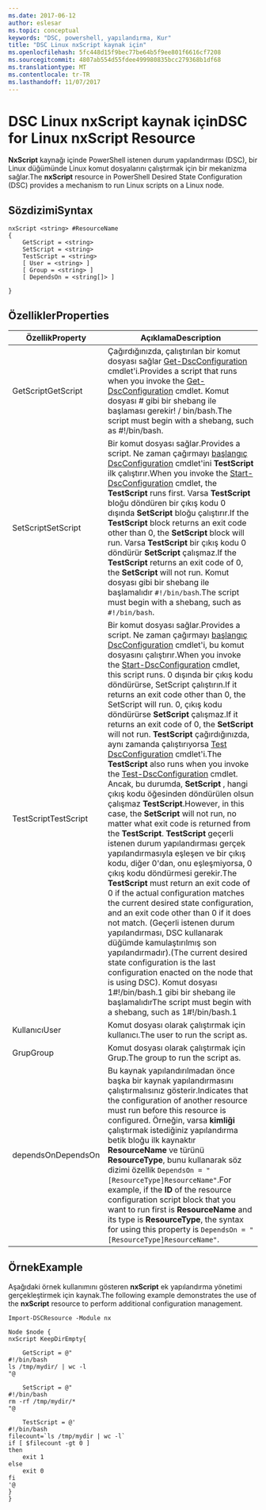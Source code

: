 ```yaml
---
ms.date: 2017-06-12
author: eslesar
ms.topic: conceptual
keywords: "DSC, powershell, yapılandırma, Kur"
title: "DSC Linux nxScript kaynak için"
ms.openlocfilehash: 5fc448d15f9bec77be64b5f9ee801f6616cf7208
ms.sourcegitcommit: 4807ab554d55fdee499980835bcc279368b1df68
ms.translationtype: MT
ms.contentlocale: tr-TR
ms.lasthandoff: 11/07/2017
---
```

# <a name="dsc-for-linux-nxscript-resource"></a><span data-ttu-id="08629-103">DSC Linux nxScript kaynak için</span><span class="sxs-lookup"><span data-stu-id="08629-103">DSC for Linux nxScript Resource</span></span>

<span data-ttu-id="08629-104">**NxScript** kaynağı içinde PowerShell istenen durum yapılandırması (DSC), bir Linux düğümünde Linux komut dosyalarını çalıştırmak için bir mekanizma sağlar.</span><span class="sxs-lookup"><span data-stu-id="08629-104">The **nxScript** resource in PowerShell Desired State Configuration (DSC) provides a mechanism to run Linux scripts on a Linux node.</span></span>

## <a name="syntax"></a><span data-ttu-id="08629-105">Sözdizimi</span><span class="sxs-lookup"><span data-stu-id="08629-105">Syntax</span></span>

```
nxScript <string> #ResourceName
{
    GetScript = <string>
    SetScript = <string>
    TestScript = <string>
    [ User = <string> ]
    [ Group = <string> ]
    [ DependsOn = <string[]> ]

}
```

## <a name="properties"></a><span data-ttu-id="08629-106">Özellikler</span><span class="sxs-lookup"><span data-stu-id="08629-106">Properties</span></span>

|  <span data-ttu-id="08629-107">Özellik</span><span class="sxs-lookup"><span data-stu-id="08629-107">Property</span></span> |  <span data-ttu-id="08629-108">Açıklama</span><span class="sxs-lookup"><span data-stu-id="08629-108">Description</span></span> | 
|---|---|
| <span data-ttu-id="08629-109">GetScript</span><span class="sxs-lookup"><span data-stu-id="08629-109">GetScript</span></span>| <span data-ttu-id="08629-110">Çağırdığınızda, çalıştırılan bir komut dosyası sağlar [Get-DscConfiguration](https://technet.microsoft.com/en-us/library/dn521625.aspx) cmdlet'i.</span><span class="sxs-lookup"><span data-stu-id="08629-110">Provides a script that runs when you invoke the [Get-DscConfiguration](https://technet.microsoft.com/en-us/library/dn521625.aspx) cmdlet.</span></span> <span data-ttu-id="08629-111">Komut dosyası # gibi bir shebang ile başlaması gerekir! / bin/bash.</span><span class="sxs-lookup"><span data-stu-id="08629-111">The script must begin with a shebang, such as #!/bin/bash.</span></span>| 
| <span data-ttu-id="08629-112">SetScript</span><span class="sxs-lookup"><span data-stu-id="08629-112">SetScript</span></span>| <span data-ttu-id="08629-113">Bir komut dosyası sağlar.</span><span class="sxs-lookup"><span data-stu-id="08629-113">Provides a script.</span></span> <span data-ttu-id="08629-114">Ne zaman çağırmayı [başlangıç DscConfiguration](https://technet.microsoft.com/en-us/library/dn521623.aspx) cmdlet'ini **TestScript** ilk çalıştırır.</span><span class="sxs-lookup"><span data-stu-id="08629-114">When you invoke the [Start-DscConfiguration](https://technet.microsoft.com/en-us/library/dn521623.aspx) cmdlet, the **TestScript** runs first.</span></span> <span data-ttu-id="08629-115">Varsa **TestScript** bloğu döndüren bir çıkış kodu 0 dışında **SetScript** bloğu çalıştırır.</span><span class="sxs-lookup"><span data-stu-id="08629-115">If the **TestScript** block returns an exit code other than 0, the **SetScript** block will run.</span></span> <span data-ttu-id="08629-116">Varsa **TestScript** bir çıkış kodu 0 döndürür **SetScript** çalışmaz.</span><span class="sxs-lookup"><span data-stu-id="08629-116">If the **TestScript** returns an exit code of 0, the **SetScript** will not run.</span></span> <span data-ttu-id="08629-117">Komut dosyası gibi bir shebang ile başlamalıdır `#!/bin/bash`.</span><span class="sxs-lookup"><span data-stu-id="08629-117">The script must begin with a shebang, such as `#!/bin/bash`.</span></span>| 
| <span data-ttu-id="08629-118">TestScript</span><span class="sxs-lookup"><span data-stu-id="08629-118">TestScript</span></span>| <span data-ttu-id="08629-119">Bir komut dosyası sağlar.</span><span class="sxs-lookup"><span data-stu-id="08629-119">Provides a script.</span></span> <span data-ttu-id="08629-120">Ne zaman çağırmayı [başlangıç DscConfiguration](https://technet.microsoft.com/en-us/library/dn521623.aspx) cmdlet'i, bu komut dosyasını çalıştırır.</span><span class="sxs-lookup"><span data-stu-id="08629-120">When you invoke the [Start-DscConfiguration](https://technet.microsoft.com/en-us/library/dn521623.aspx) cmdlet, this script runs.</span></span> <span data-ttu-id="08629-121">0 dışında bir çıkış kodu döndürürse, SetScript çalıştırın.</span><span class="sxs-lookup"><span data-stu-id="08629-121">If it returns an exit code other than 0, the SetScript will run.</span></span> <span data-ttu-id="08629-122">0, çıkış kodu döndürürse **SetScript** çalışmaz.</span><span class="sxs-lookup"><span data-stu-id="08629-122">If it returns an exit code of 0, the **SetScript** will not run.</span></span> <span data-ttu-id="08629-123">**TestScript** çağırdığınızda, aynı zamanda çalıştırıyorsa [Test DscConfiguration](https://technet.microsoft.com/en-us/library/dn407382.aspx) cmdlet'i.</span><span class="sxs-lookup"><span data-stu-id="08629-123">The **TestScript** also runs when you invoke the [Test-DscConfiguration](https://technet.microsoft.com/en-us/library/dn407382.aspx) cmdlet.</span></span> <span data-ttu-id="08629-124">Ancak, bu durumda, **SetScript** , hangi çıkış kodu öğesinden döndürülen olsun çalışmaz **TestScript**.</span><span class="sxs-lookup"><span data-stu-id="08629-124">However, in this case, the **SetScript** will not run, no matter what exit code is returned from the **TestScript**.</span></span> <span data-ttu-id="08629-125">**TestScript** geçerli istenen durum yapılandırması gerçek yapılandırmasıyla eşleşen ve bir çıkış kodu, diğer 0'dan, onu eşleşmiyorsa, 0 çıkış kodu döndürmesi gerekir.</span><span class="sxs-lookup"><span data-stu-id="08629-125">The **TestScript** must return an exit code of 0 if the actual configuration matches the current desired state configuration, and an exit code other than 0 if it does not match.</span></span> <span data-ttu-id="08629-126">(Geçerli istenen durum yapılandırması, DSC kullanarak düğümde kamulaştırılmış son yapılandırmadır).</span><span class="sxs-lookup"><span data-stu-id="08629-126">(The current desired state configuration is the last configuration enacted on the node that is using DSC).</span></span> <span data-ttu-id="08629-127">Komut dosyası 1#!/bin/bash.1 gibi bir shebang ile başlamalıdır</span><span class="sxs-lookup"><span data-stu-id="08629-127">The script must begin with a shebang, such as 1#!/bin/bash.1</span></span>| 
| <span data-ttu-id="08629-128">Kullanıcı</span><span class="sxs-lookup"><span data-stu-id="08629-128">User</span></span>| <span data-ttu-id="08629-129">Komut dosyası olarak çalıştırmak için kullanıcı.</span><span class="sxs-lookup"><span data-stu-id="08629-129">The user to run the script as.</span></span>| 
| <span data-ttu-id="08629-130">Grup</span><span class="sxs-lookup"><span data-stu-id="08629-130">Group</span></span>| <span data-ttu-id="08629-131">Komut dosyası olarak çalıştırmak için Grup.</span><span class="sxs-lookup"><span data-stu-id="08629-131">The group to run the script as.</span></span>| 
| <span data-ttu-id="08629-132">dependsOn</span><span class="sxs-lookup"><span data-stu-id="08629-132">DependsOn</span></span> | <span data-ttu-id="08629-133">Bu kaynak yapılandırılmadan önce başka bir kaynak yapılandırmasını çalıştırmalısınız gösterir.</span><span class="sxs-lookup"><span data-stu-id="08629-133">Indicates that the configuration of another resource must run before this resource is configured.</span></span> <span data-ttu-id="08629-134">Örneğin, varsa **kimliği** çalıştırmak istediğiniz yapılandırma betik bloğu ilk kaynaktır **ResourceName** ve türünü **ResourceType**, bunu kullanarak söz dizimi özellik `DependsOn = "[ResourceType]ResourceName"`.</span><span class="sxs-lookup"><span data-stu-id="08629-134">For example, if the **ID** of the resource configuration script block that you want to run first is **ResourceName** and its type is **ResourceType**, the syntax for using this property is `DependsOn = "[ResourceType]ResourceName"`.</span></span>| 

## <a name="example"></a><span data-ttu-id="08629-135">Örnek</span><span class="sxs-lookup"><span data-stu-id="08629-135">Example</span></span>

<span data-ttu-id="08629-136">Aşağıdaki örnek kullanımını gösteren **nxScript** ek yapılandırma yönetimi gerçekleştirmek için kaynak.</span><span class="sxs-lookup"><span data-stu-id="08629-136">The following example demonstrates the use of the **nxScript** resource to perform additional configuration management.</span></span>

```
Import-DSCResource -Module nx 

Node $node {
nxScript KeepDirEmpty{

    GetScript = @"
#!/bin/bash
ls /tmp/mydir/ | wc -l
"@

    SetScript = @"
#!/bin/bash
rm -rf /tmp/mydir/*
"@

    TestScript = @'
#!/bin/bash
filecount=`ls /tmp/mydir | wc -l`
if [ $filecount -gt 0 ]
then
    exit 1
else
    exit 0
fi
'@
} 
}
```

